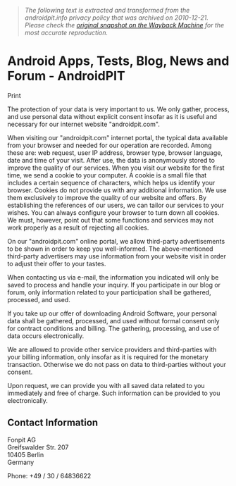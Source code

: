 > *The following text is extracted and transformed from the androidpit.info privacy policy that was archived on 2010-12-21. Please check the [original snapshot on the Wayback Machine](https://web.archive.org/web/20101221030450id_/http%3A//www.androidpit.com/en/android/privacy) for the most accurate reproduction.*

# Android Apps, Tests, Blog, News and Forum - AndroidPIT

Print

The protection of your data is very important to us. We only gather, process, and use personal data without explicit consent insofar as it is useful and necessary for our internet website "androidpit.com". 

When visiting our "androidpit.com" internet portal, the typical data available from your browser and needed for our operation are recorded. Among these are: web request, user IP address, browser type, browser language, date and time of your visit. After use, the data is anonymously stored to improve the quality of our services. When you visit our website for the first time, we send a cookie to your computer. A cookie is a small file that includes a certain sequence of characters, which helps us identify your browser. Cookies do not provide us with any additional information. We use them exclusively to improve the quality of our website and offers. By establishing the references of our users, we can tailor our services to your wishes. You can always configure your browser to turn down all cookies. We must, however, point out that some functions and services may not work properly as a result of rejecting all cookies. 

On our "androidpit.com" online portal, we allow third-party advertisements to be shown in order to keep you well-informed. The above-mentioned third-party advertisers may use information from your website visit in order to adjust their offer to your tastes. 

When contacting us via e-mail, the information you indicated will only be saved to process and handle your inquiry. If you participate in our blog or forum, only information related to your participation shall be gathered, processed, and used. 

If you take up our offer of downloading Android Software, your personal data shall be gathered, processed, and used without formal consent only for contract conditions and billing. The gathering, processing, and use of data occurs electronically. 

We are allowed to provide other service providers and third-parties with your billing information, only insofar as it is required for the monetary transaction. Otherwise we do not pass on data to third-parties without your consent. 

Upon request, we can provide you with all saved data related to you immediately and free of charge. Such information can be provided to you electronically. 

## Contact Information

Fonpit AG  
Greifswalder Str. 207  
10405 Berlin  
Germany 

Phone: +49 / 30 / 64836622 
